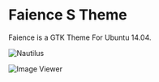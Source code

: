 Faience S Theme
==============
Faience is a GTK Theme For Ubuntu 14.04.

![Nautilus](https://raw.githubusercontent.com/sagarpanchal/faience-s-gtk-theme/master/screenshots/screen_1_1366x768.png "Nautilus 3.10.1 on Ubuntu 14.04")

![Image Viewer](https://raw.githubusercontent.com/sagarpanchal/faience-s-gtk-theme/master/screenshots/screen_2_1366x768.png "Image Viewer 3.10.2 on Ubuntu 14.04")
